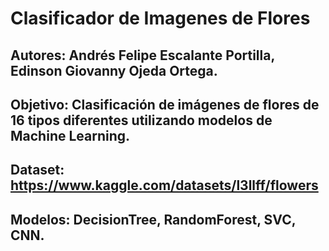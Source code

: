 # Clasificador de Imagenes de Flores

## Autores: Andrés Felipe Escalante Portilla, Edinson Giovanny Ojeda Ortega.
## Objetivo: Clasificación de imágenes de flores de 16 tipos diferentes utilizando modelos de Machine Learning.
## Dataset: https://www.kaggle.com/datasets/l3llff/flowers
## Modelos: DecisionTree, RandomForest, SVC, CNN.
